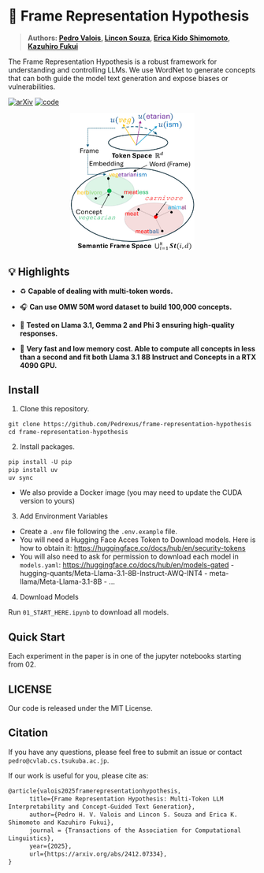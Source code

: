 # 🎌 Frame Representation Hypothesis

> **Authors: [Pedro Valois](https://phvv.me/), [Lincon Souza](https://dblp.org/pid/196/6193.html), [Erica Kido Shimomoto](https://ericashimomoto.github.io), [Kazuhiro Fukui](https://www.cs.tsukuba.ac.jp/~kfukui/english/indexE.html)**

The Frame Representation Hypothesis is a robust framework for understanding and controlling LLMs. We use WordNet to generate concepts that can both guide the model text generation and expose biases or vulnerabilities.

[![arXiv](https://img.shields.io/badge/arXiv-2412.07334-b31b1b.svg?logo=arXiv)](https://arxiv.org/abs/2412.07334)
[![code](https://img.shields.io/badge/Github-Code-keygen.svg?logo=github)](https://github.com/Pedrexus/frame-representation-hypothesis)

<div align="center"><img src="./images/overview.jpg" width="50%"/></div>
<!-- <div align="center"><img src="./images/top_k_guided_decoding.png" width="50%"/></div> -->

## 💡 Highlights

- ♻️ **Capable of dealing with multi-token words.**

- 🎧 **Can use OMW 50M word dataset to build 100,000 concepts.**

- 💪 **Tested on Llama 3.1, Gemma 2 and Phi 3 ensuring high-quality responses.**

- 🚀 **Very fast and low memory cost. Able to compute all concepts in less than a second and fit both Llama 3.1 8B Instruct and Concepts in a RTX 4090 GPU.**

## Install

1. Clone this repository.

```shell
git clone https://github.com/Pedrexus/frame-representation-hypothesis
cd frame-representation-hypothesis
```

2. Install packages.

```shell
pip install -U pip
pip install uv
uv sync
```

- We also provide a Docker image (you may need to update the CUDA version to yours)

3. Add Environment Variables

- Create a `.env` file following the `.env.example` file.
- You will need a Hugging Face Acces Token to Download models. Here is how to obtain it: https://huggingface.co/docs/hub/en/security-tokens
- You will also need to ask for permission to download each model in `models.yaml`: https://huggingface.co/docs/hub/en/models-gated
      - hugging-quants/Meta-Llama-3.1-8B-Instruct-AWQ-INT4
      - meta-llama/Meta-Llama-3.1-8B
      - ...


4. Download Models

Run `01_START_HERE.ipynb` to download all models.

## Quick Start

Each experiment in the paper is in one of the jupyter notebooks starting from 02.

## LICENSE

Our code is released under the MIT License.

## Citation

If you have any questions, please feel free to submit an issue or contact `pedro@cvlab.cs.tsukuba.ac.jp`.

If our work is useful for you, please cite as:

```
@article{valois2025framerepresentationhypothesis,
      title={Frame Representation Hypothesis: Multi-Token LLM Interpretability and Concept-Guided Text Generation},
      author={Pedro H. V. Valois and Lincon S. Souza and Erica K. Shimomoto and Kazuhiro Fukui},
      journal = {Transactions of the Association for Computational Linguistics},
      year={2025},
      url={https://arxiv.org/abs/2412.07334},
}
```

<!-- ## Star History -->

<!-- [![Star History Chart](https://api.star-history.com/svg?repos=Pedrexus/frame-representation-hypothesis&type=Date)](https://star-history.com/#Pedrexus/frame-representation-hypothesis&Date) -->
